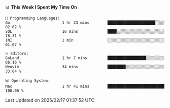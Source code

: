 <!--START_SECTION:waka-->
📊 **This Week I Spent My Time On** 

```text
💬 Programming Languages: 
Go                       1 hr 23 mins        █████████████████████░░░░   82.62 % 
SQL                      16 mins             ████░░░░░░░░░░░░░░░░░░░░░   16.31 % 
INI                      1 min               ░░░░░░░░░░░░░░░░░░░░░░░░░   01.07 % 

🔥 Editors: 
GoLand                   1 hr 7 mins         █████████████████░░░░░░░░   66.16 % 
Neovim                   34 mins             ████████░░░░░░░░░░░░░░░░░   33.84 % 

💻 Operating System: 
Mac                      1 hr 41 mins        █████████████████████████   100.00 % 
```


 Last Updated on 2025/02/17 01:37:52 UTC
<!--END_SECTION:waka-->
